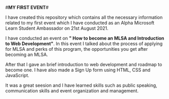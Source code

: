 #**MY FIRST EVENT**#

I have created this repository which contains all the necessary information related to my first event which I have conducted as an Alpha Microsoft Learn Student Ambassador on 21st August 2021. 

I have conducted an event on **" How to become an MLSA and Introduction to Web Development"**. In this event I talked about the process of applying for MLSA and perks of this program, the opportunities you get after becoming an MLSA.

After that I gave an brief introduction to web development and roadmap to become one. I have also made a Sign Up form using HTML, CSS and JavaScript. 


It was a great seesion and I have learned skills such as public speaking, communication skills and event organization and management. 
